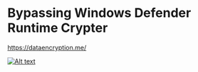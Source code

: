 # Bypassing Windows Defender Runtime Crypter


https://dataencryption.me/


[![Alt text](https://i.gyazo.com/7250f381333951ed3929c1b5f1343994.png)](https://www.youtube.com/watch?v=3jEVR5Ma8qc&ab_channel=Security)





